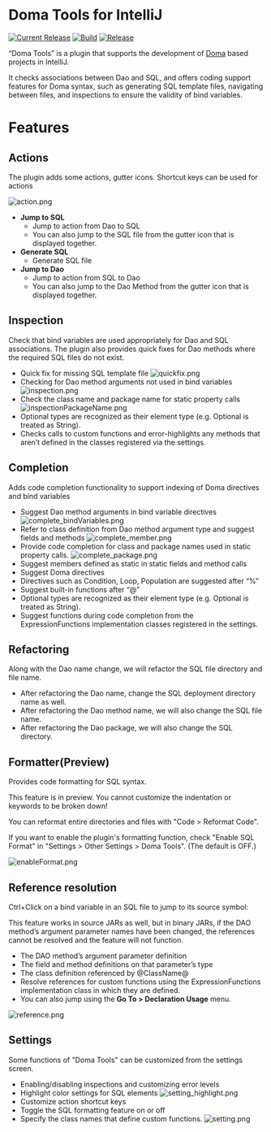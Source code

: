 # Doma Tools for IntelliJ
[![Current Release](https://img.shields.io/badge/release-Marketplace-orange.svg?style=flat-square)](https://plugins.jetbrains.com/plugin/26701-doma-tools)
[![Build](https://github.com/domaframework/doma-tools-for-intellij/actions/workflows/build.yml/badge.svg?branch=main&event=push)](https://github.com/domaframework/doma-tools-for-intellij/actions/workflows/build.yml)
[![Release](https://github.com/domaframework/doma-tools-for-intellij/actions/workflows/release.yml/badge.svg?event=release)](https://github.com/domaframework/doma-tools-for-intellij/actions/workflows/release.yml)

<!-- Plugin description -->
“Doma Tools” is a plugin that supports the development of [Doma](https://github.com/domaframework/doma) based projects in IntelliJ.

It checks associations between Dao and SQL, and offers coding support features for Doma syntax,
such as generating SQL template files, navigating between files, and inspections to ensure the validity of bind variables.

<!-- Plugin description end -->

# Features

## Actions
The plugin adds some actions, gutter icons.
Shortcut keys can be used for actions

![action.png](images/action.png)

- **Jump to SQL**
  - Jump to action from Dao to SQL
  - You can also jump to the SQL file from the gutter icon that is displayed together.
- **Generate SQL**
  - Generate SQL file
- **Jump to Dao**
  - Jump to action from SQL to Dao
  - You can also jump to the Dao Method from the gutter icon that is displayed together.

## Inspection
Check that bind variables are used appropriately for Dao and SQL associations.
The plugin also provides quick fixes for Dao methods where the required SQL files do not exist.

- Quick fix for missing SQL template file
  ![quickfix.png](images/quickfix.png)
- Checking for Dao method arguments not used in bind variables
  ![inspection.png](images/inspection.png)
- Check the class name and package name for static property calls
  ![inspectionPackageName.png](images/inspectionPackageName.png)
- Optional types are recognized as their element type (e.g. Optional<String> is treated as String).
- Checks calls to custom functions and error-highlights any methods that aren’t defined in the classes registered via the settings.

## Completion
Adds code completion functionality to support indexing of Doma directives and bind variables

- Suggest Dao method arguments in bind variable directives
  ![complete_bindVariables.png](images/complete_bindVariables.png)
- Refer to class definition from Dao method argument type and suggest fields and methods
  ![complete_member.png](images/cpmplete_member.png)
- Provide code completion for class and package names used in static property calls.
  ![complete_package.png](images/complete_package.png)
- Suggest members defined as static in static fields and method calls
- Suggest Doma directives
- Directives such as Condition, Loop, Population are suggested after “%”
- Suggest built-in functions after “@”
- Optional types are recognized as their element type (e.g. Optional<String> is treated as String).
- Suggest functions during code completion from the ExpressionFunctions implementation classes registered in the settings.

## Refactoring
Along with the Dao name change, we will refactor the SQL file directory and file name.

- After refactoring the Dao name, change the SQL deployment directory name as well.
- After refactoring the Dao method name, we will also change the SQL file name.
- After refactoring the Dao package, we will also change the SQL directory.

## Formatter(Preview)
Provides code formatting for SQL syntax.

This feature is in preview. You cannot customize the indentation or keywords to be broken down!

You can reformat entire directories and files with "Code > Reformat Code".

If you want to enable the plugin's formatting function, check "Enable SQL Format" in "Settings > Other Settings > Doma Tools". (The default is OFF.)

![enableFormat.png](images/enableFormat.png)

## Reference resolution
Ctrl+Click on a bind variable in an SQL file to jump to its source symbol:

This feature works in source JARs as well, but in binary JARs, if the DAO method’s argument parameter names have been changed, the references cannot be resolved and the feature will not function.

- The DAO method’s argument parameter definition
- The field and method definitions on that parameter’s type
- The class definition referenced by @ClassName@
- Resolve references for custom functions using the ExpressionFunctions implementation class in which they are defined.
- You can also jump using the **Go To > Declaration Usage** menu.

![reference.png](images/reference.png)

## Settings
Some functions of "Doma Tools" can be customized from the settings screen.

- Enabling/disabling inspections and customizing error levels
- Highlight color settings for SQL elements
![setting_highlight.png](images/setting_highlight.png)
- Customize action shortcut keys
- Toggle the SQL formatting feature on or off
- Specify the class names that define custom functions.
 ![setting.png](images/setting.png)
